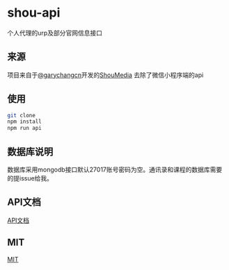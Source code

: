 # shou-api
个人代理的urp及部分官网信息接口

## 来源

项目来自于[@garychangcn](https://github.com/GaryChangCN)开发的[ShouMedia](https://github.com/GaryChangCN/ShouMedia)
去除了微信小程序端的api

## 使用

```bash
git clone
npm install
npm run api
```

## 数据库说明

数据库采用mongodb接口默认27017账号密码为空。通讯录和课程的数据库需要的提issue给我。

## API文档

[API文档](./api.md)

## MIT

[MIT](./LICENSE)